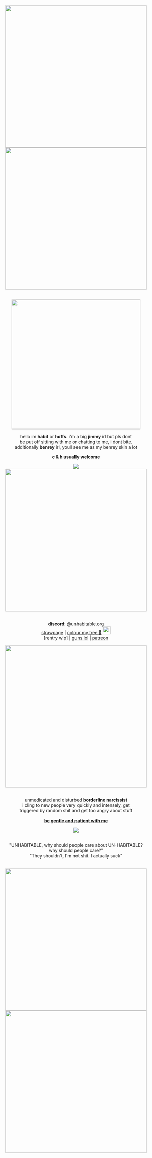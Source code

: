 <div align="center">
  <div>
    <img src="https://64.media.tumblr.com/3fc3f43e4fdea8269573f7078c7b9888/fc64dfe582ead904-8e/s2048x3072/23302e9d91638d541a198586d2c7f5f216f0f0ca.pnj" width="450px">
        <br /><img src="https://64.media.tumblr.com/ecdd93b7e594a68168e56bca36c2d4e4/af1d2bd09d335007-a1/s640x960/4da8d9cf6342af7ccba37ca000bc9f16b2e6c059.pnj" width="450px">
    
  <br /><img src="https://64.media.tumblr.com/abc6632ba88e088089684a28fc521262/97d5eaec018f3f22-25/s540x810/528c63cdc7890a902f96a0c5259434ea728456c4.gifv" width="410px">
  </div>

hello im **habit** or **hoffs**. i'm a big **jimmy** irl but pls dont
<br />be put off sitting with me or chatting to me, i dont bite.
<br />additionally **benrey** irl, youll see me as my benrey skin a lot

**c & h usually welcome**
<div>
  <img src="https://komarev.com/ghpvc/?username=UNHABITABLE&label=weirdos%20&color=9f211b&"
</div>

 <div>
    <img src="https://64.media.tumblr.com/9620fc8576f21ef9d74a962c4ab6de68/f62b77454022362b-12/s1280x1920/f7b2585a64d09f786f94c09851e7512b55c87390.gifv" width="450px">
  </div>

<br />**discord**: @unhabitable.org
<br />[strawpage](https://yougotmail1.straw.page) | 
[colour my tree 🎄](https://colormytree.me/2024/01JF34B55CFYWZSW2YN2C0CT6M) <img src="https://cdn.discordapp.com/emojis/1245604045322715207.webp?size=128" width="25px">
<br />[rentry wip] | [guns.lol](https://guns.lol/disturbednarc) | [patreon](https://www.patreon.com/preview/campaign?u=119859415&fan_landing=true&view_as=public)

 <div>
    <img src="https://64.media.tumblr.com/9620fc8576f21ef9d74a962c4ab6de68/f62b77454022362b-12/s1280x1920/f7b2585a64d09f786f94c09851e7512b55c87390.gifv" width="450px">
</div>
     
<br>unmedicated and disturbed **borderline narcissist**
<br />i cling to new people very quickly and intensely, get
<br />triggered by random shit and get too angry about stuff

<ins>**be gentle and patient with me**</ins>

<div>
  <img src="https://64.media.tumblr.com/e0ff359ab91475e6e321e5b01165b5a0/59068e72674234bc-e5/s400x600/75b2dc9e1e6028818cb53e78e1ae43dd217c9657.gifv">
</div>


<br >"UNHABITABLE, why should people care about UN-HABITABLE?
<br />why should people care?"
<br />"They shouldn't, I'm not shit. I actually suck"

  <div>
    <br /><img src="https://64.media.tumblr.com/ecdd93b7e594a68168e56bca36c2d4e4/af1d2bd09d335007-a1/s640x960/4da8d9cf6342af7ccba37ca000bc9f16b2e6c059.pnj" width="450px">
    <br /><img src="https://64.media.tumblr.com/3fc3f43e4fdea8269573f7078c7b9888/fc64dfe582ead904-8e/s2048x3072/23302e9d91638d541a198586d2c7f5f216f0f0ca.pnj" width="450px">
  </div>
